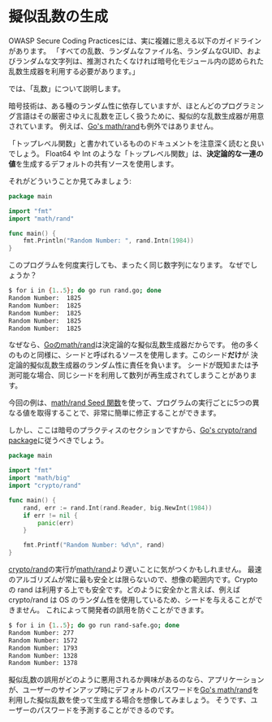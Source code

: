 擬似乱数の生成
========================

OWASP Secure Coding Practicesには、実に複雑に思える以下のガイドラインがあります。
「すべての乱数、ランダムなファイル名、ランダムなGUID、およびランダムな文字列は、推測されたくなければ暗号化モジュール内の認められた乱数生成器を利用する必要があります。」

では、「乱数」について説明します。

暗号技術は、ある種のランダム性に依存していますが、ほとんどのプログラミング言語はその厳密さゆえに乱数を正しく扱うために、擬似的な乱数生成器が用意されています。
例えば、[Go's math/rand][1]も例外ではありません。

「トップレベル関数」と書かれているもののドキュメントを注意深く読むと良いでしょう。
Float64 や Int のような「トップレベル関数」は、**決定論的な一連の値**を生成するデフォルトの共有ソースを使用します。


それがどういうことか見てみましょう:

```go
package main

import "fmt"
import "math/rand"

func main() {
    fmt.Println("Random Number: ", rand.Intn(1984))
}
```

このプログラムを何度実行しても、まったく同じ数字列になります。
なぜでしょうか？

```bash
$ for i in {1..5}; do go run rand.go; done
Random Number:  1825
Random Number:  1825
Random Number:  1825
Random Number:  1825
Random Number:  1825
```

なぜなら、[Goのmath/rand][1]は決定論的な擬似乱数生成器だからです。
他の多くのものと同様に、シードと呼ばれるソースを使用します。このシード**だけ**が
決定論的擬似乱数生成器のランダム性に責任を負います。
シードが既知または予測可能な場合、同じシードを利用して数列が再生成されてしまうことがあります。

今回の例は、[math/rand Seed 関数][3]を使って、プログラムの実行ごとに5つの異なる値を取得することで、非常に簡単に修正することができます。

しかし、ここは暗号のプラクティスのセクションですから、[Go's crypto/rand package][4]に従うべきでしょう。

```go
package main

import "fmt"
import "math/big"
import "crypto/rand"

func main() {
    rand, err := rand.Int(rand.Reader, big.NewInt(1984))
    if err != nil {
        panic(err)
    }

    fmt.Printf("Random Number: %d\n", rand)
}
```

[crypto/rand][4]の実行が[math/rand][1]より遅いことに気がつくかもしれません。
最速のアルゴリズムが常に最も安全とは限らないので、想像の範囲内です。Cryptoの
rand は利用する上でも安全です。どのように安全かと言えば、例えば crypto/rand は OS のランダム性を使用しているため、シードを与えることができません。
これによって開発者の誤用を防ぐことができます。

```bash
$ for i in {1..5}; do go run rand-safe.go; done
Random Number: 277
Random Number: 1572
Random Number: 1793
Random Number: 1328
Random Number: 1378
```

擬似乱数の誤用がどのように悪用されるか興味があるのなら、アプリケーションが、ユーザーのサインアップ時にデフォルトのパスワードを[Go's math/rand][1]を利用した擬似乱数を使って生成する場合を想像してみましょう。
そうです、ユーザーのパスワードを予測することができるのです。

[1]: https://golang.org/pkg/math/rand/
[2]: https://golang.org/pkg/math/rand/#pkg-overview
[3]: https://golang.org/pkg/math/rand/#Seed
[4]: https://golang.org/pkg/crypto/rand/
